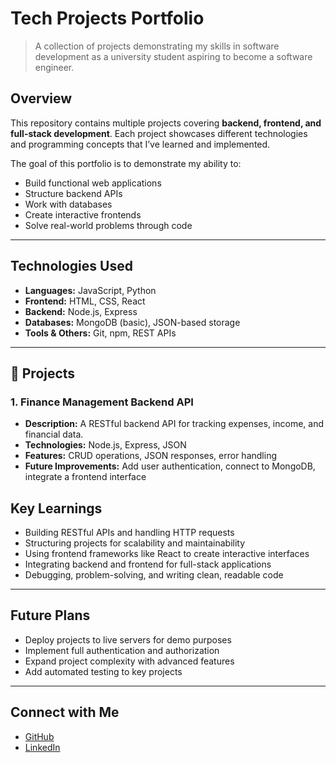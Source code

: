 # Tech Projects Portfolio

> A collection of projects demonstrating my skills in software development as a university student aspiring to become a software engineer.

##  Overview
This repository contains multiple projects covering **backend, frontend, and full-stack development**. Each project showcases different technologies and programming concepts that I’ve learned and implemented.

The goal of this portfolio is to demonstrate my ability to:
- Build functional web applications
- Structure backend APIs
- Work with databases
- Create interactive frontends
- Solve real-world problems through code

---

## Technologies Used
- **Languages:** JavaScript, Python
- **Frontend:** HTML, CSS, React
- **Backend:** Node.js, Express
- **Databases:** MongoDB (basic), JSON-based storage
- **Tools & Others:** Git, npm, REST APIs

---

## 📂 Projects

### 1. **Finance Management Backend API**
- **Description:** A RESTful backend API for tracking expenses, income, and financial data.
- **Technologies:** Node.js, Express, JSON
- **Features:** CRUD operations, JSON responses, error handling
- **Future Improvements:** Add user authentication, connect to MongoDB, integrate a frontend interface


## Key Learnings
- Building RESTful APIs and handling HTTP requests
- Structuring projects for scalability and maintainability
- Using frontend frameworks like React to create interactive interfaces
- Integrating backend and frontend for full-stack applications
- Debugging, problem-solving, and writing clean, readable code

---

## Future Plans
- Deploy projects to live servers for demo purposes
- Implement full authentication and authorization
- Expand project complexity with advanced features
- Add automated testing to key projects

---

## Connect with Me
- [GitHub](https://github.com/mariamabdi)
- [LinkedIn](https://www.linkedin.com/in/mariamelmi) 
